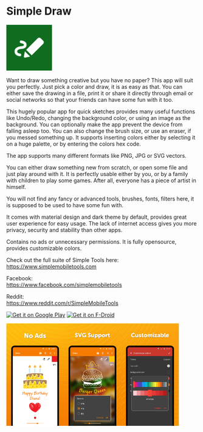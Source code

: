 # Simple Draw
<img alt="Logo" src="fastlane/metadata/android/en-US/images/icon.png" width="120" />

Want to draw something creative but you have no paper? This app will suit you perfectly. Just pick a color and draw, it is as easy as that. You can either save the drawing in a file, print it or share it directly through email or social networks so that your friends can have some fun with it too.

This hugely popular app for quick sketches provides many useful functions like Undo/Redo, changing the background color, or using an image as the background. You can optionally make the app prevent the device from falling asleep too. You can also change the brush size, or use an eraser, if you messed something up. It supports inserting colors either by selecting it on a huge palette, or by entering the colors hex code.

The app supports many different formats like PNG, JPG or SVG vectors.

You can either draw something new from scratch, or open some file and just play around with it. It is perfectly usable either by you, or by a family with children to play some games. After all, everyone has a piece of artist in himself.

You will not find any fancy or advanced tools, brushes, fonts, filters here, it is supposed to be used to have some fun with.

It comes with material design and dark theme by default, provides great user experience for easy usage. The lack of internet access gives you more privacy, security and stability than other apps.

Contains no ads or unnecessary permissions. It is fully opensource, provides customizable colors.

Check out the full suite of Simple Tools here:  
https://www.simplemobiletools.com

Facebook:  
https://www.facebook.com/simplemobiletools

Reddit:  
https://www.reddit.com/r/SimpleMobileTools

<a href='https://play.google.com/store/apps/details?id=com.simplemobiletools.draw.pro'><img src='https://simplemobiletools.com/images/button-google-play.svg' alt='Get it on Google Play' height=45/></a>
<a href='https://f-droid.org/packages/com.simplemobiletools.draw.pro'><img src='https://simplemobiletools.com/images/button-f-droid.png' alt='Get it on F-Droid' height=45 ></a>

<div style="display:flex;">
<img alt="App image" src="fastlane/metadata/android/en-US/images/phoneScreenshots/1.jpg" width="30%">
<img alt="App image" src="fastlane/metadata/android/en-US/images/phoneScreenshots/2.jpg" width="30%">
<img alt="App image" src="fastlane/metadata/android/en-US/images/phoneScreenshots/3.jpg" width="30%">
</div>
